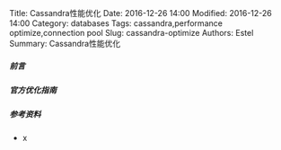 Title: Cassandra性能优化
Date: 2016-12-26 14:00
Modified: 2016-12-26 14:00
Category: databases
Tags: cassandra,performance optimize,connection pool
Slug: cassandra-optimize 
Authors: Estel
Summary: Cassandra性能优化

##### 前言

##### 官方优化指南

##### 参考资料
- x
